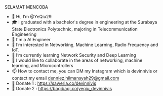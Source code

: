 SELAMAT MENCOBA

- 👋 Hi, I’m @YeQiu29
- 🎓 I graduated with a bachelor's degree in engineering at the Surabaya State Electronics Polytechnic, majoring in Telecommunication Engineering
- 🧠 I'm a AI Engineer
- 👀 I’m interested in Networking, Machine Learning, Radio Frequency and IoT.
- 🌱 I’m currently learning Network Security and Deep Learning
- 💞️ I would like to collaborate in the areas of networking, machine learning, and Microcontrollers
- 📫 How to contact me, you can DM my Instagram which is devinnivis or contact my email denniez.hilmansyah29@gmail.com
- 🙏 Donate 1 : https://saweria.co/devinnivis
- 🤘 Donate 2 : https://bagibagi.co/yeqiu_devinnivis

<!---
YeQiu29/YeQiu29 is a ✨ special ✨ repository because its README.md (this file) appears on your GitHub profile.
You can click the Preview link to take a look at your changes.
--->
